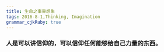 ```yaml
---
title: 生命之事靠想象 
tags: 2016-8-1,Thinking, Imagination
grammar_cjkRuby: true
---
```


### 人是可以讲信仰的，可以信仰任何能够给自己力量的东西。

### 